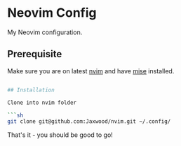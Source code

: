 # Neovim Config

My Neovim configuration.

## Prerequisite

Make sure you are on latest [nvim](https://neovim.io/) and have [mise](https://github.com/jdx/mise) installed.

````sh

## Installation

Clone into nvim folder

```sh
git clone git@github.com:Jaxwood/nvim.git ~/.config/
````

That's it - you should be good to go!
